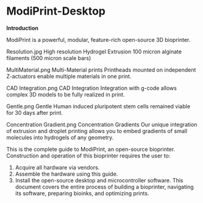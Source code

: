 # ModiPrint-Desktop

**Introduction**

ModiPrint is a powerful, modular, feature-rich open-source 3D bioprinter. 


Resolution.jpg
High resolution Hydrogel Extrusion
100 micron alginate filaments (500 micron scale bars)

MultiMaterial.png
Multi-Material prints
Printheads mounted on independent Z-actuators enable multiple materials in one print.

CAD Integration.png
CAD Integration
Integration with g-code allows complex 3D models to be fully realized in print.

Gentle.png
Gentle
Human induced pluripotent stem cells remained viable for 30 days after print.

Concentration Gradient.png
Concentration Gradients
Our unique integration of extrusion and droplet printing allows you to embed gradients of small molecules into hydrogels of any geometry.

This is the complete guide to ModiPrint, an open-source bioprinter. Construction and operation of this 
bioprinter requires the user to: 
1. Acquire all hardware via vendors. 
2. Assemble the hardware using this guide. 
3. Install the open-source desktop and microcontroller software. 
This document covers the entire process of building a bioprinter, navigating its software, preparing bioinks, 
and optimizing prints.  
